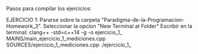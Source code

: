 Pasos para compilar los ejercicios:

EJERCICIO 1:
  Pararse sobre la carpeta "Paradigma-de-la-Programacion-Homework_3".
  Seleccionar la opcion "New Terminal at Folder"
  Escribir en la terminal: 
          clang++ -std=c++14 -g -o ejercicio_1_ MAINS/main_ejercicio_1_mediciones.cpp SOURCES/ejercicio_1_mediciones.cpp
          ./ejercicio_1_
